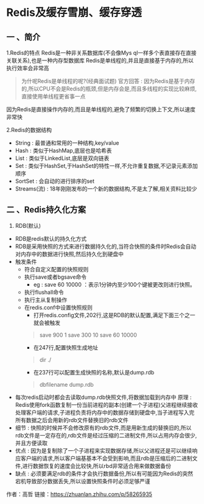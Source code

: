 Redis及缓存雪崩、缓存穿透
=====================
## 一 、简介
1.Redis的特点
Redis是一种非关系数据库(不会像Mys ql一样多个表直接存在直接关联关系),也是一种内存型数据库
Redis是单线程的,并且是直接基于内存的,所以执行效率会非常高
> 为什呢Redis是单线程的呢?(经典面试题)
官方回答 : 因为Redis是基于内存的,所以CPU不会是Redis的瓶颈,但是内存会是,而且多线程的实现比较麻烦,直接使用单线程更省事一点

因为Redis是直接操作内存的,而且是单线程的,避免了频繁的切换上下文,所以速度非常快

2.Redis的数据结构
- String : 最普通和常用的一种结构,key/value
- Hash : 类似于HashMap,底层也是哈希表
- List : 类似于LinkedList,底层是双向链表
- Set : 类似于HashSet,于HashSet的特性一样,不允许重复数据,不记录元素添加顺序
- SortSet : 会自动的进行排序的set
- Streams(流) : 18年刚刚发布的一个新的数据结构,不是太了解,相关资料比较少


## 二 、Redis持久化方案

1. RDB(默认)
* RDB是redis默认的持久化方式
* RDB是采用快照的方式来进行数据持久化的,当符合快照的条件时Redis会自动对内存中的数据进行快照,然后持久化到硬盘中
* 触发条件
    * 符合自定义配置的快照规则
    * 执行save或者bgsave命令
        * eg : save 60 10000 ：表示1分钟内至少100个键被更改则进行快照。
    * 执行flushall命令
    * 执行主从复制操作
    * 在redis.conf中设置快照规则
        * 打开redis.config文件,202行,这是RDB的默认配置,满足下面三个之一就会被触发
        > save 900 1
        > save 300 10
        > save 60 10000
        * 在247行,配置快照生成地址
        > dir ./
        * 在237行可以配置生成快照的名称,默认是dump.rdb
        > dbfilename dump.rdb
* 每次redis启动时都会去读取dump.rdb快照文件,将数据加载到内存中
原理 : Redis使用fork函数复制一份当前进程的副本(创建一个子进程)父进程继续接收处理客户端的请求,子进程负责将内存中的数据存储到硬盘中,当子进程写入完所有数据之后会用新的rdb文件替换旧的rdb文件
* 细节 : 快照的时候并不会修改原有的rdb文件,而是用新生成的替换旧的,所以rdb文件是一定存在的,rdb文件是经过压缩的二进制文件,所以占用内存会很少,并且方便读取
* 优点 : 因为是复制除了一个子进程来实现数据存储,所以父进程还是可以继续响应客户端的请求,所以客户端基基本不会受到影响,而且rdb是压缩后的二进制文件,进行数据恢复的速度会比较快,所以rbd非常适合用来做数据备份
* 缺点 : 必须要满足rdb的条件才会执行数据备份,所以有可能因为Redis的突然宕机导致部分数据丢失,所以设置快照条件时必须足够严谨

作者：高哲
链接：https://zhuanlan.zhihu.com/p/58265935


